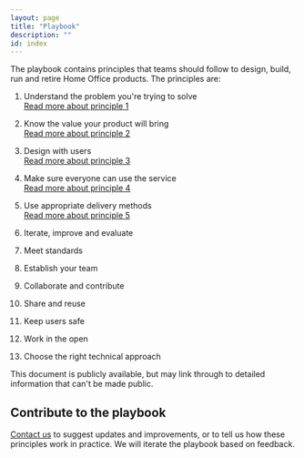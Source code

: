 ```yaml
---
layout: page
title: "Playbook"
description: ""
id: index
---
```


The playbook contains principles that teams should follow to design, build, run and retire Home Office products. The principles are:

1. Understand the problem you're trying to solve  
[Read more about principle 1](https://ukhomeoffice.github.io/playbook/problem/)

2. Know the value your product will bring  
[Read more about principle 2](https://ukhomeoffice.github.io/playbook/know-the-value-your-product-will-bring/)

3. Design with users  
[Read more about principle 3](https://ukhomeoffice.github.io/playbook/be-user-centred/)

4. Make sure everyone can use the service  
[Read more about principle 4](https://ukhomeoffice.github.io/playbook/everyone-can-use/)

5. Use appropriate delivery methods  
[Read more about principle 5](https://ukhomeoffice.github.io/playbook/delivery-methods/)

6. Iterate, improve and evaluate
7. Meet standards
8. Establish your team
9. Collaborate and contribute
10. Share and reuse
11. Keep users safe
12. Work in the open
13. Choose the right technical approach

This document is publicly available, but may link through to detailed information that can't be made public.

## Contribute to the playbook
[Contact us](mailto:francesca.white@digital.homeoffice.gov.uk) to suggest updates and improvements, or to tell us how these principles work in practice. We will iterate the playbook based on feedback. 
